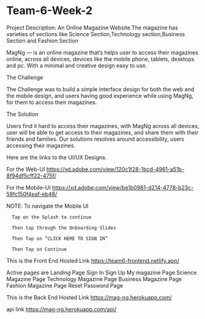 # Team-6-Week-2

Project Description: An Online Magazine Website.The magazine has varieties of sections like Science Section,Technology section,Business Section and Fashion Section 


MagNg — is an online magazine that’s helps user to access their magazines online, across all devices, devices like the mobile phone, tablets, desktops and pc. With a minimal and creative design easy to use.


The Challenge

The Challenge was to build a simple interface design for both the web and the mobile design, and users having good experience while using MagNg, for them to access their magazines.


The Solution

Users find it hard to access their magazines, with MagNg across all devices, user will be able to get access to their magazines, and share them with their friends and families.
Our solutions resolves around accessibility, users accessing their magazines.


Here are the links to the UI/UX Designs.

For the Web-UI
https://xd.adobe.com/view/120c1f28-1bcd-4961-a51b-8f94df5cff22-475f/

For the Mobile-UI
https://xd.adobe.com/view/be1b0981-d214-4778-b23c-59fc150f4eaf-eb48/

NOTE: To navigate the Mobile UI

      Tap on the Splash to continue
      
      Then tap through the Onboarding Slides
      
      Then Tap on “CLICK HERE TO SIGN IN”
      
      Then Tap on Continue

 This is the Front End Hosted Link
https://team6-frontend.netlify.app/

Active pages are Landing Page
                 Sign In 
                 Sign Up
                 My magazine Page
                 Science Magazine Page
                 Technology Magazine Page
                 Business Magazine Page
                 Fashion Magazine Page
                 Reset Password Page
                 
 This is the Back End Hosted Link
 https://mag-ng.herokuapp.com/
 
 api link
 https://mag-ng.herokuapp.com/api/
